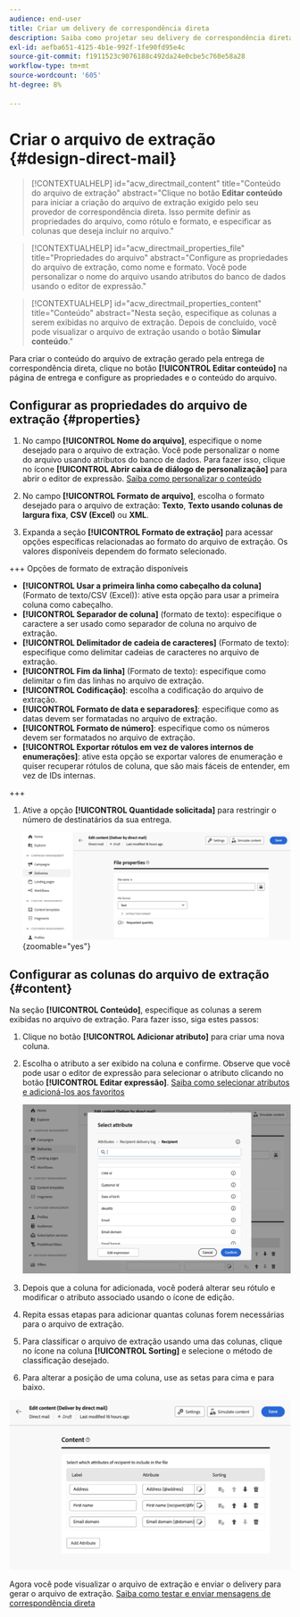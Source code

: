 ```yaml
---
audience: end-user
title: Criar um delivery de correspondência direta
description: Saiba como projetar seu delivery de correspondência direta com o Adobe Campaign Web
exl-id: aefba651-4125-4b1e-992f-1fe90fd95e4c
source-git-commit: f1911523c9076188c492da24e0cbe5c760e58a28
workflow-type: tm+mt
source-wordcount: '605'
ht-degree: 8%

---
```


# Criar o arquivo de extração {#design-direct-mail}

>[!CONTEXTUALHELP]
>id="acw_directmail_content"
>title="Conteúdo do arquivo de extração"
>abstract="Clique no botão **Editar conteúdo** para iniciar a criação do arquivo de extração exigido pelo seu provedor de correspondência direta. Isso permite definir as propriedades do arquivo, como rótulo e formato, e especificar as colunas que deseja incluir no arquivo."

>[!CONTEXTUALHELP]
>id="acw_directmail_properties_file"
>title="Propriedades do arquivo"
>abstract="Configure as propriedades do arquivo de extração, como nome e formato. Você pode personalizar o nome do arquivo usando atributos do banco de dados usando o editor de expressão."

>[!CONTEXTUALHELP]
>id="acw_directmail_properties_content"
>title="Conteúdo"
>abstract="Nesta seção, especifique as colunas a serem exibidas no arquivo de extração. Depois de concluído, você pode visualizar o arquivo de extração usando o botão **Simular conteúdo**."

Para criar o conteúdo do arquivo de extração gerado pela entrega de correspondência direta, clique no botão **[!UICONTROL Editar conteúdo]** na página de entrega e configure as propriedades e o conteúdo do arquivo.

## Configurar as propriedades do arquivo de extração {#properties}

1. No campo **[!UICONTROL Nome do arquivo]**, especifique o nome desejado para o arquivo de extração. Você pode personalizar o nome do arquivo usando atributos do banco de dados. Para fazer isso, clique no ícone **[!UICONTROL Abrir caixa de diálogo de personalização]** para abrir o editor de expressão. [Saiba como personalizar o conteúdo](../personalization/personalize.md)

1. No campo **[!UICONTROL Formato de arquivo]**, escolha o formato desejado para o arquivo de extração: **Texto**, **Texto usando colunas de largura fixa**, **CSV (Excel)** ou **XML**.

1. Expanda a seção **[!UICONTROL Formato de extração]** para acessar opções específicas relacionadas ao formato do arquivo de extração. Os valores disponíveis dependem do formato selecionado.

+++ Opções de formato de extração disponíveis

   * **[!UICONTROL Usar a primeira linha como cabeçalho da coluna]** (Formato de texto/CSV (Excel)): ative esta opção para usar a primeira coluna como cabeçalho.
   * **[!UICONTROL Separador de coluna]** (formato de texto): especifique o caractere a ser usado como separador de coluna no arquivo de extração.
   * **[!UICONTROL Delimitador de cadeia de caracteres]** (Formato de texto): especifique como delimitar cadeias de caracteres no arquivo de extração.
   * **[!UICONTROL Fim da linha]** (Formato de texto): especifique como delimitar o fim das linhas no arquivo de extração.
   * **[!UICONTROL Codificação]**: escolha a codificação do arquivo de extração.
   * **[!UICONTROL Formato de data e separadores]**: especifique como as datas devem ser formatadas no arquivo de extração.
   * **[!UICONTROL Formato de número]**: especifique como os números devem ser formatados no arquivo de extração.
   * **[!UICONTROL Exportar rótulos em vez de valores internos de enumerações]**: ative esta opção se exportar valores de enumeração e quiser recuperar rótulos de coluna, que são mais fáceis de entender, em vez de IDs internas.

+++

1. Ative a opção **[!UICONTROL Quantidade solicitada]** para restringir o número de destinatários da sua entrega.

   ![Captura de tela mostrando as opções de configuração de detalhes de conteúdo para o arquivo de extração.](assets/dm-content-details.png){zoomable="yes"}

## Configurar as colunas do arquivo de extração {#content}

Na seção **[!UICONTROL Conteúdo]**, especifique as colunas a serem exibidas no arquivo de extração. Para fazer isso, siga estes passos:

1. Clique no botão **[!UICONTROL Adicionar atributo]** para criar uma nova coluna.
1. Escolha o atributo a ser exibido na coluna e confirme. Observe que você pode usar o editor de expressão para selecionar o atributo clicando no botão **[!UICONTROL Editar expressão]**. [Saiba como selecionar atributos e adicioná-los aos favoritos](../get-started/attributes.md)

   ![Captura de tela mostrando o botão Adicionar Atributo e as opções para adicionar atributos ao arquivo de extração.](assets/dm-add-attribute.png)

1. Depois que a coluna for adicionada, você poderá alterar seu rótulo e modificar o atributo associado usando o ícone de edição.
1. Repita essas etapas para adicionar quantas colunas forem necessárias para o arquivo de extração.
1. Para classificar o arquivo de extração usando uma das colunas, clique no ícone na coluna **[!UICONTROL Sorting]** e selecione o método de classificação desejado.
1. Para alterar a posição de uma coluna, use as setas para cima e para baixo.

![Captura de tela mostrando as opções de configuração de atributos para o arquivo de extração.](assets/dm-content-attributes.png)

Agora você pode visualizar o arquivo de extração e enviar o delivery para gerar o arquivo de extração. [Saiba como testar e enviar mensagens de correspondência direta](send-direct-mail.md)